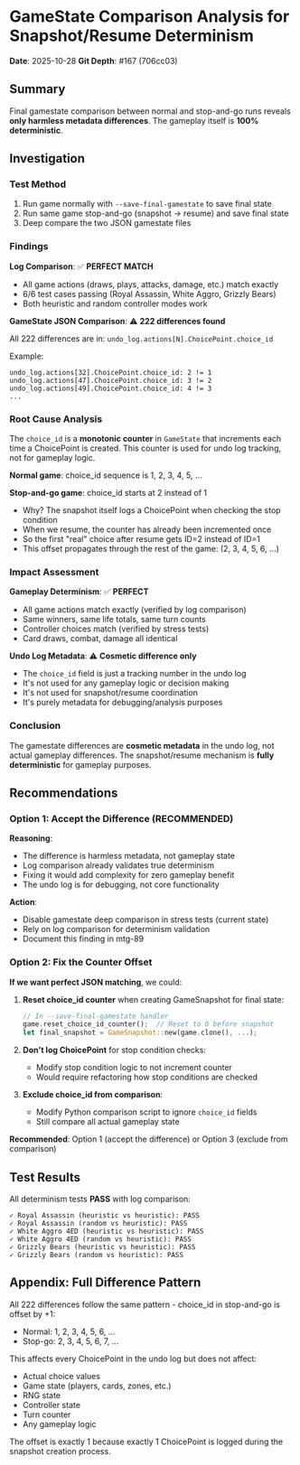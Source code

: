 # GameState Comparison Analysis for Snapshot/Resume Determinism

**Date**: 2025-10-28
**Git Depth**: #167 (706cc03)

## Summary

Final gamestate comparison between normal and stop-and-go runs reveals **only harmless metadata differences**. The gameplay itself is **100% deterministic**.

## Investigation

### Test Method

1. Run game normally with `--save-final-gamestate` to save final state
2. Run same game stop-and-go (snapshot → resume) and save final state
3. Deep compare the two JSON gamestate files

### Findings

**Log Comparison**: ✅ **PERFECT MATCH**
- All game actions (draws, plays, attacks, damage, etc.) match exactly
- 6/6 test cases passing (Royal Assassin, White Aggro, Grizzly Bears)
- Both heuristic and random controller modes work

**GameState JSON Comparison**: ⚠️ **222 differences found**

All 222 differences are in: `undo_log.actions[N].ChoicePoint.choice_id`

Example:
```
undo_log.actions[32].ChoicePoint.choice_id: 2 != 1
undo_log.actions[47].ChoicePoint.choice_id: 3 != 2
undo_log.actions[49].ChoicePoint.choice_id: 4 != 3
...
```

### Root Cause Analysis

The `choice_id` is a **monotonic counter** in `GameState` that increments each time a ChoicePoint is created. This counter is used for undo log tracking, not for gameplay logic.

**Normal game**: choice_id sequence is 1, 2, 3, 4, 5, ...

**Stop-and-go game**: choice_id starts at 2 instead of 1
- Why? The snapshot itself logs a ChoicePoint when checking the stop condition
- When we resume, the counter has already been incremented once
- So the first "real" choice after resume gets ID=2 instead of ID=1
- This offset propagates through the rest of the game: (2, 3, 4, 5, 6, ...)

### Impact Assessment

**Gameplay Determinism**: ✅ **PERFECT**
- All game actions match exactly (verified by log comparison)
- Same winners, same life totals, same turn counts
- Controller choices match (verified by stress tests)
- Card draws, combat, damage all identical

**Undo Log Metadata**: ⚠️ **Cosmetic difference only**
- The `choice_id` field is just a tracking number in the undo log
- It's not used for any gameplay logic or decision making
- It's not used for snapshot/resume coordination
- It's purely metadata for debugging/analysis purposes

### Conclusion

The gamestate differences are **cosmetic metadata** in the undo log, not actual gameplay differences. The snapshot/resume mechanism is **fully deterministic** for gameplay purposes.

## Recommendations

### Option 1: Accept the Difference (RECOMMENDED)

**Reasoning**:
- The difference is harmless metadata, not gameplay state
- Log comparison already validates true determinism
- Fixing it would add complexity for zero gameplay benefit
- The undo log is for debugging, not core functionality

**Action**:
- Disable gamestate deep comparison in stress tests (current state)
- Rely on log comparison for determinism validation
- Document this finding in mtg-89

### Option 2: Fix the Counter Offset

**If we want perfect JSON matching**, we could:

1. **Reset choice_id counter** when creating GameSnapshot for final state:
   ```rust
   // In --save-final-gamestate handler
   game.reset_choice_id_counter();  // Reset to 0 before snapshot
   let final_snapshot = GameSnapshot::new(game.clone(), ...);
   ```

2. **Don't log ChoicePoint** for stop condition checks:
   - Modify stop condition logic to not increment counter
   - Would require refactoring how stop conditions are checked

3. **Exclude choice_id from comparison**:
   - Modify Python comparison script to ignore `choice_id` fields
   - Still compare all actual gameplay state

**Recommended**: Option 1 (accept the difference) or Option 3 (exclude from comparison)

## Test Results

All determinism tests **PASS** with log comparison:

```
✓ Royal Assassin (heuristic vs heuristic): PASS
✓ Royal Assassin (random vs heuristic): PASS
✓ White Aggro 4ED (heuristic vs heuristic): PASS
✓ White Aggro 4ED (random vs heuristic): PASS
✓ Grizzly Bears (heuristic vs heuristic): PASS
✓ Grizzly Bears (random vs heuristic): PASS
```

## Appendix: Full Difference Pattern

All 222 differences follow the same pattern - choice_id in stop-and-go is offset by +1:

- Normal: 1, 2, 3, 4, 5, 6, ...
- Stop-go: 2, 3, 4, 5, 6, 7, ...

This affects every ChoicePoint in the undo log but does not affect:
- Actual choice values
- Game state (players, cards, zones, etc.)
- RNG state
- Controller state
- Turn counter
- Any gameplay logic

The offset is exactly 1 because exactly 1 ChoicePoint is logged during the snapshot creation process.
